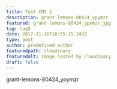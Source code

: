 ```yaml
---
title: Test CMS 2
description: grant-lemons-80424_ypymzr
featured: grant-lemons-80424_ypymzr.jpg
tag: tag5
date: 2017-11-16T16:55:25.243Z
type: post
author: predefined author
featuredpath: cloudinary
featuredalt: Image hosted by Cloudinary
draft: false
---
```

grant-lemons-80424_ypymzr
